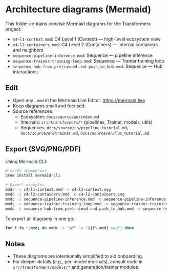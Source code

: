 # Architecture diagrams (Mermaid)

This folder contains concise Mermaid diagrams for the Transformers project:

- `c4-l1-context.mmd`: C4 Level 1 (Context) — high-level ecosystem view
- `c4-l2-containers.mmd`: C4 Level 2 (Containers) — internal containers and neighbors
- `sequence-pipeline-inference.mmd`: Sequence — pipeline inference
- `sequence-trainer-training-loop.mmd`: Sequence — Trainer training loop
- `sequence-hub-from_pretrained-and-push_to_hub.mmd`: Sequence — Hub interactions

## Edit
- Open any `.mmd` in the Mermaid Live Editor: https://mermaid.live
- Keep diagrams small and focused.
- Source references:
  - Ecosystem: `docs/source/en/index.md`
  - Internals: `src/transformers/*` (pipelines, Trainer, models, utils)
  - Sequences: `docs/source/en/pipeline_tutorial.md`, `docs/source/en/trainer.md`, `docs/source/en/llm_tutorial.md`

## Export (SVG/PNG/PDF)
Using Mermaid CLI:

```bash
# macOS (Homebrew)
brew install mermaid-cli

# Export examples
mmdc -i c4-l1-context.mmd -o c4-l1-context.svg
mmdc -i c4-l2-containers.mmd -o c4-l2-containers.svg
mmdc -i sequence-pipeline-inference.mmd -o sequence-pipeline-inference.svg
mmdc -i sequence-trainer-training-loop.mmd -o sequence-trainer-training-loop.svg
mmdc -i sequence-hub-from_pretrained-and-push_to_hub.mmd -o sequence-hub-from_pretrained-and-push_to_hub.svg
```

To export all diagrams in one go:

```bash
for f in *.mmd; do mmdc -i "$f" -o "${f%.mmd}.svg"; done
```

## Notes
- These diagrams are intentionally simplified to aid onboarding.
- For deeper details (e.g., per-model internals), consult code in `src/transformers/models/*` and generation/trainer modules.